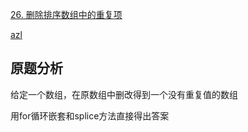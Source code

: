 [26. 删除排序数组中的重复项](https://leetcode-cn.com/problems/remove-duplicates-from-sorted-array/)

[azl](https://github.com/azl397985856/leetcode/blob/master/problems/26.remove-duplicates-from-sorted-array.md)

## 原题分析

给定一个数组，在原数组中删改得到一个没有重复值的数组

用for循环嵌套和splice方法直接得出答案

